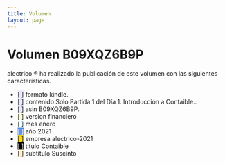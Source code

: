 ```yaml
--- 
title: Volumen
layout: page
--- 
```

<h1> Volumen B09XQZ6B9P </h1>
alectrico ® ha realizado la publicación de este volumen con las siguientes características.
<ul>
<li><span style='background-color: lavender'>[    ]</span> formato kindle. </li>
<li><span style='background-color: lavender'>[    ]</span> contenido Solo Partida 1 del Día 1. Introducción a Contaible.. </li>
<li><span style='background-color: lavender'>[    ]</span> asin B09XQZ6B9P. </li>
<li><span style='background-color: lightyellow'>[    ]</span> version financiero </li>
<li><span style='background-color: azure'>[    ]</span> mes enero </li>
<li><span style='color: white; background-color: cornflowerblue'>[    ]</span> año 2021 </li>
<li><span style='background-color: gold'>[    ]</span> empresa alectrico-2021 </li>
<li><span style='color: white; background-color: black'>[    ]</span> titulo Contaible </li>
<li><span style='background-color: blanchedalmond'>[    ]</span> subtitulo Suscinto </li>
</ul>
